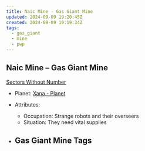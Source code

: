 ```yaml
---
title: Naic Mine - Gas Giant Mine
updated: 2024-09-09 19:20:45Z
created: 2024-09-09 19:19:34Z
tags:
  - gas_giant
  - mine
  - pwp
---
```


## Naic Mine &ndash; Gas Giant Mine

[Sectors Without Number](https://sectorswithoutnumber.com/sector/bfDcBzTtgpeyLUfwzjio/gasGiantMine/FLJjxdN5NChnBcDdwIuR)

- Planet: [Xana - Planet](../../../Gaming/StarsWithoutNumber/PiratesWithoutPlunder/Xana%20-%20Planet.md)

- Attributes:
   -   Occupation: Strange robots and their overseers
   -   Situation: They need vital supplies

- Gas Giant Mine Tags
	-  
